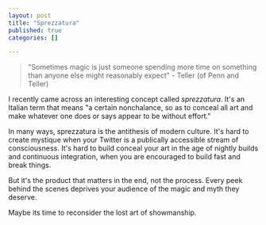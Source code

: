 ```yaml
--- 
layout: post
title: "Sprezzatura"
published: true
categories: []

---
```


> "Sometimes magic is just someone spending more time on something than anyone else might reasonably expect" - Teller (of Penn and Teller)

I recently came across an interesting concept called *sprezzatura*. It's an Italian term that means "a certain nonchalance, so as to conceal all art and make whatever one does or says appear to be without effort."

In many ways, sprezzatura is the antithesis of modern culture. It's hard to create mystique when your Twitter is a publically accessible stream of consciousness. It's hard to build conceal your art in the age of nightly builds and continuous integration, when you are encouraged to build fast and break things.

But it's the product that matters in the end, not the process. Every peek behind the scenes deprives your audience of the magic and myth they deserve.

Maybe its time to reconsider the lost art of showmanship.